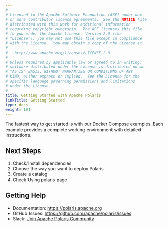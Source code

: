 ```yaml
---
#
# Licensed to the Apache Software Foundation (ASF) under one
# or more contributor license agreements.  See the NOTICE file
# distributed with this work for additional information
# regarding copyright ownership.  The ASF licenses this file
# to you under the Apache License, Version 2.0 (the
# "License"); you may not use this file except in compliance
# with the License.  You may obtain a copy of the License at
#
#   http://www.apache.org/licenses/LICENSE-2.0
#
# Unless required by applicable law or agreed to in writing,
# software distributed under the License is distributed on an
# "AS IS" BASIS, WITHOUT WARRANTIES OR CONDITIONS OF ANY
# KIND, either express or implied.  See the License for the
# specific language governing permissions and limitations
# under the License.
#
title: Getting Started with Apache Polaris
linkTitle: Getting Started
type: docs
weight: 101
---
```


The fastest way to get started is with our Docker Compose examples. Each example provides a complete working environment with detailed instructions.

## Next Steps

1. Check/Install dependencies
2. Choose the way you want to deploy Polaris
3. Create a catalog
4. Check Using polaris page

## Getting Help

- Documentation: https://polaris.apache.org
- GitHub Issues: https://github.com/apache/polaris/issues
- Slack: [Join Apache Polaris Community](https://join.slack.com/t/apache-polaris/shared_invite/zt-2y3l3r0fr-VtoW42ltir~nSzCYOrQgfw)
